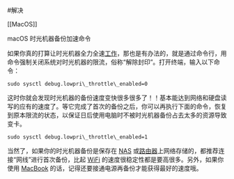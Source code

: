  
#解决 

[[MacOS]]   

macOS 时光机器备份加速命令

如果你真的打算让时光机器全力全速[工作](https://www.iplaysoft.com/tag/工作)，那也是有办法的，就是通过命令行，用命令强制关闭系统对时光机器的限流，俗称“解除封印”。打开终端，输入以下命令：

```
sudo sysctl debug.lowpri\_throttle\_enabled=0
```

这时你就会发现时光机器的备份速度变快很多很多了！！基本能达到网络和硬盘读写的应有的速度了。等它完成了首次的备份之后，你可以再执行下面的命令，恢复到原本限流的状态，以保证日后使用电脑时不被时光机器备份占去太多的资源导致变卡。

```
sudo sysctl debug.lowpri\_throttle\_enabled=1
```

当然了，如果你的时光机器备份是保存在 [NAS](https://www.iplaysoft.com/go/nas) 或[路由器](https://www.iplaysoft.com/go/router)上网络存储的，都推荐连接“网线”进行首次备份，比起 [WiFi](https://www.iplaysoft.com/tag/wifi) 的速度很稳定性都是要高很多。另外，如果你使用 [MacBook](https://www.iplaysoft.com/go/mac) 的话，记得还要接通电源再备份才能获得最好的速度哦。